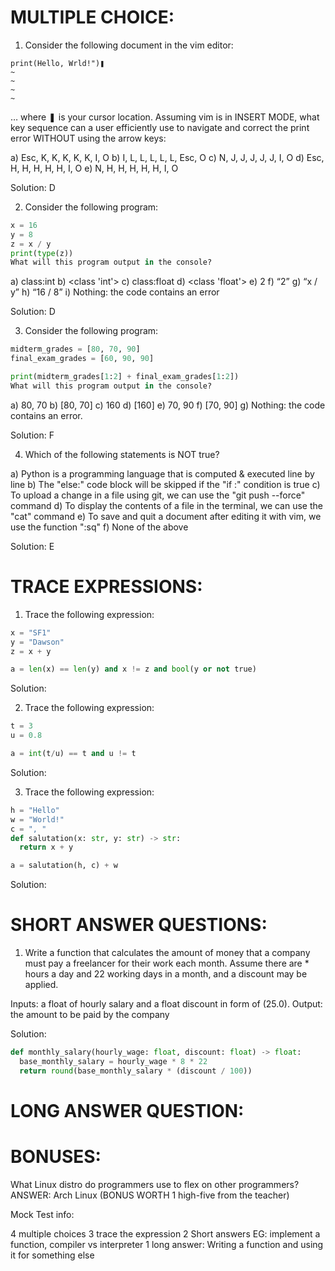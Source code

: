 # MULTIPLE CHOICE:

1. Consider the following document in the vim editor:
```t
print(Hello, Wrld!")❚
~
~
~
~
```

… where ❚ is your cursor location. Assuming vim is in INSERT MODE, what key sequence can a user efficiently use to navigate and correct the print error WITHOUT using the arrow keys:

a)	Esc, K, K, K, K, K, I, O
b)	I, L, L, L, L, L, Esc, O
c)	N, J, J, J, J, J, I, O
d)	Esc, H, H, H, H, H, I, O
e)	N, H, H, H, H, H, I, O

Solution: D

2. Consider the following program:
```py
x = 16
y = 8
z = x / y
print(type(z))
What will this program output in the console?
```

a)	class:int
b)	<class 'int'>
c)	class:float
d)	<class 'float'>
e)	2
f)	“2”
g)	“x / y”
h)	“16 / 8”
i)	Nothing: the code contains an error

Solution: D

3. Consider the following program:
```py
midterm_grades = [80, 70, 90]
final_exam_grades = [60, 90, 90]

print(midterm_grades[1:2] + final_exam_grades[1:2])
What will this program output in the console?
```

a)	80, 70
b)	[80, 70]
c)	160
d)	[160]
e)	70, 90
f)	[70, 90]
g)	Nothing: the code contains an error.

Solution: F

4. Which of the following statements is NOT true?

a)	Python is a programming language that is computed & executed line by line
b)	The "else:" code block will be skipped if the "if <condition>:" condition is true
c)	To upload a change in a file using git, we can use the "git push --force" command
d)	To display the contents of a file in the terminal, we can use the "cat" command
e)	To save and quit a document after editing it with vim, we use the function ":sq"
f)	None of the above

Solution: E

# TRACE EXPRESSIONS:

1. Trace the following expression:

```py
x = "SF1"
y = "Dawson"
z = x + y

a = len(x) == len(y) and x != z and bool(y or not true)
```

Solution: 

2. Trace the following expression:

```py
t = 3
u = 0.8

a = int(t/u) == t and u != t
```

Solution: 

3. Trace the following expression:

```py
h = "Hello"
w = "World!"
c = ", "
def salutation(x: str, y: str) -> str:
  return x + y

a = salutation(h, c) + w
```

Solution:

# SHORT ANSWER QUESTIONS:

1. Write a function that calculates the amount of money that a company must pay a freelancer for their work each month. Assume there are \* hours a day and 22 working days in a month, and a discount may be applied.

Inputs: a float of hourly salary and a float discount in form of (25.0).
Output: the amount to be paid by the company

Solution:

```py
def monthly_salary(hourly_wage: float, discount: float) -> float:
  base_monthly_salary = hourly_wage * 8 * 22
  return round(base_monthly_salary * (discount / 100))
```

# LONG ANSWER QUESTION:

# BONUSES:
What Linux distro do programmers use to flex on other programmers?
ANSWER: Arch Linux (BONUS WORTH 1 high-five from the teacher)


Mock Test info:

4 multiple choices
3 trace the expression
2 Short answers EG: implement a function, compiler vs interpreter
1 long answer: Writing a function and using it for something else